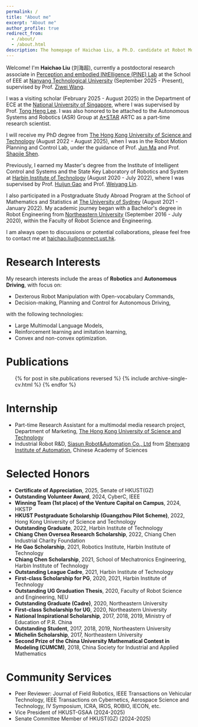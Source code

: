 ```yaml
---
permalink: /
title: "About me"
excerpt: "About me"
author_profile: true
redirect_from: 
  - /about/
  - /about.html
description: The homepage of Haichao Liu, a Ph.D. candidate at Robot Motion Planning and Control Lab of HKUST(GZ).
---
```


Welcome! I'm **Haichao Liu** (刘海超), currently a postdoctoral research associate in [Perception and embodied INtElligence (PINE) Lab](https://pine-lab-ntu.github.io/) at the School of EEE at [Nanyang Technological University](https://www.ntu.edu.sg/) (September 2025 - Present), supervised by Prof. [Ziwei Wang](https://scholar.google.com/citations?user=cMTW09EAAAAJ).

I was a visiting scholar (February 2025 - August 2025) in the Department of ECE at the [National University of Singapore](https://www.nus.edu.sg/), where I was supervised by Prof. [Tong Heng Lee](https://scholar.google.com.sg/citations?user=dP8oLwYAAAAJ). I was also honored to be attached to the Autonomous Systems and Robotics (ASR) Group at [A*STAR](https://www.a-star.edu.sg/) ARTC as a part-time research scientist.

I will receive my PhD degree from [The Hong Kong University of Science and Technology](https://hkust.edu.hk/) (August 2022 - August 2025), when I was in the Robot Motion Planning and Control Lab, under the guidance of Prof. [Jun Ma](https://ece.hkust.edu.hk/junma) and Prof. [Shaojie Shen](https://ece.hkust.edu.hk/eeshaojie).

Previously, I earned my Master's degree from the Institute of Intelligent Control and Systems and the State Key Laboratory of Robotics and System at [Harbin Institute of Technology](http://en.hit.edu.cn/) (August 2020 - July 2022), where I was supervised by Prof. [Huijun Gao](https://scholar.google.com.hk/citations?user=2DdpHLEAAAAJ&hl=en) and Prof. [Weiyang Lin](https://scholar.google.com/citations?user=BJ610OkAAAAJ&hl=en).

I also participated in a Postgraduate Study Abroad Program at the School of Mathematics and Statistics at [The University of Sydney](https://www.sydney.edu.au/) (August 2021 - January 2022). My academic journey began with a Bachelor's degree in Robot Engineering from [Northeastern University](https://english.neu.edu.cn/) (September 2016 - July 2020), within the Faculty of Robot Science and Engineering.

I am always open to discussions or potential collaborations, please feel free to contact me at <haichao.liu@connect.ust.hk>. 

Research Interests
======
My research interests include the areas of **Robotics** and **Autonomous Driving**, with focus on: 
* Dexterous Robot Manipulation with Open-vocabulary Commands,
* Decision-making, Planning and Control for Autonomous Driving,

with the following technologies:
* Large Multimodal Language Models,
* Reinforcement learning and imitation learning,
* Convex and non-convex optimization.

Publications
======
  <ul>{% for post in site.publications reversed %}
    {% include archive-single-cv.html %}
  {% endfor %}</ul>

Internship
======
* Part-time Research Assistant for a multimodal media research project, Department of Marketing, [The Hong Kong University of Science and Technology](https://www.ust.hk/)
* Industrial Robot R&D, [Siasun Robot&Automation Co., Ltd](https://www.siasun.com/) from [Shenyang Institute of Automation](http://www.sia.cas.cn/), Chinese Academy of Sciences

Selected Honors
======
* **Certificate of Appreciation**, 2025, Senate of HKUST(GZ)
* **Outstanding Volunteer Award**, 2024, CyberC, IEEE
* **Winning Team (1st place) of the Venture Capital on Campus**, 2024, HKSTP
* **HKUST Postgraduate Scholarship (Guangzhou Pilot Scheme)**, 2022, Hong Kong University of Science and Technology
* **Outstanding Graduate**, 2022, Harbin Institute of Technology
* **Chiang Chen Oversea Research Scholarship**, 2022, Chiang Chen Industrial Charity Foundation 
* **He Gao Scholarship**, 2021, Robotics Institute, Harbin Institute of Technology
* **Chiang Chen Scholarship**, 2021, School of Mechatronics Engineering, Harbin Institute of Technology
* **Outstanding League Cadre**, 2021, Harbin Institute of Technology
* **First-class Scholarship for PG**, 2020, 2021, Harbin Institute of Technology
* **Outstanding UG Graduation Thesis**, 2020, Faculty of Robot Science and Engineering, NEU
* **Outstanding Graduate (Cadre)**, 2020, Northeastern University
* **First-class Scholarship for UG**, 2020, Northeastern University
* **National Inspirational Scholarship**, 2017, 2018, 2019, Ministry of Education of P.R. China
* **Outstanding Student**, 2017, 2018, 2019, Northeastern University
* **Michelin Scholarship**, 2017, Northeastern University
* **Second Prize of the China University Mathematical Contest in Modeling (CUMCM)**, 2018, China Society for Industrial and Applied Mathematics

Community Services
======
* Peer Reviewer: Journal of Field Robotics, IEEE Transactions on Vehicular Technology, IEEE Transactions on Cybernetics, Aerospace Science and Technology, IV Symposium, ICRA, IROS, ROBIO, IECON, etc.
* Vice President of HKUST-GSAA (2024-2025)
* Senate Committee Member of HKUST(GZ) (2024-2025)